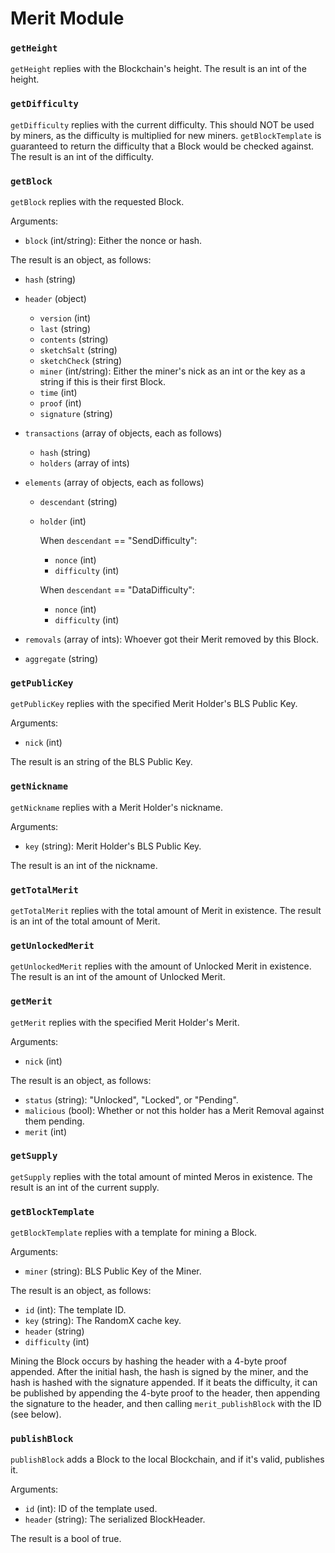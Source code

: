 # Merit Module

### `getHeight`

`getHeight` replies with the Blockchain's height. The result is an int of the height.

### `getDifficulty`

`getDifficulty` replies with the current difficulty. This should NOT be used by miners, as the difficulty is multiplied for new miners. `getBlockTemplate` is guaranteed to return the difficulty that a Block would be checked against. The result is an int of the difficulty.

### `getBlock`

`getBlock` replies with the requested Block.

Arguments:
- `block` (int/string): Either the nonce or hash.

The result is an object, as follows:
- `hash`   (string)
- `header` (object)
  - `version`     (int)
  - `last`        (string)
  - `contents`    (string)
  - `sketchSalt`  (string)
  - `sketchCheck` (string)
  - `miner`       (int/string): Either the miner's nick as an int or the key as a string if this is their first Block.
  - `time`        (int)
  - `proof`       (int)
  - `signature`   (string)

- `transactions` (array of objects, each as follows)
  - `hash`    (string)
  - `holders` (array of ints)

- `elements` (array of objects, each as follows)
  - `descendant` (string)
  - `holder`     (int)

    When `descendant` == "SendDifficulty":
    - `nonce`      (int)
    - `difficulty` (int)

    When `descendant` == "DataDifficulty":
    - `nonce`      (int)
    - `difficulty` (int)

- `removals` (array of ints): Whoever got their Merit removed by this Block.

- `aggregate` (string)

### `getPublicKey`

`getPublicKey` replies with the specified Merit Holder's BLS Public Key.

Arguments:
- `nick` (int)

The result is an string of the BLS Public Key.

### `getNickname`

`getNickname` replies with a Merit Holder's nickname.

Arguments:
- `key` (string): Merit Holder's BLS Public Key.

The result is an int of the nickname.

### `getTotalMerit`

`getTotalMerit` replies with the total amount of Merit in existence. The result is an int of the total amount of Merit.

### `getUnlockedMerit`

`getUnlockedMerit` replies with the amount of Unlocked Merit in existence. The result is an int of the amount of Unlocked Merit.

### `getMerit`

`getMerit` replies with the specified Merit Holder's Merit.

Arguments:
- `nick` (int)

The result is an object, as follows:
- `status`    (string): "Unlocked", "Locked", or "Pending".
- `malicious` (bool):   Whether or not this holder has a Merit Removal against them pending.
- `merit`     (int)

### `getSupply`

`getSupply` replies with the total amount of minted Meros in existence. The result is an int of the current supply.

### `getBlockTemplate`

`getBlockTemplate` replies with a template for mining a Block.

Arguments:
- `miner` (string): BLS Public Key of the Miner.

The result is an object, as follows:
- `id`         (int):    The template ID.
- `key`        (string): The RandomX cache key.
- `header`     (string)
- `difficulty` (int)

Mining the Block occurs by hashing the header with a 4-byte proof appended. After the initial hash, the hash is signed by the miner, and the hash is hashed with the signature appended. If it beats the difficulty, it can be published by appending the 4-byte proof to the header, then appending the signature to the header, and then calling `merit_publishBlock` with the ID (see below).

### `publishBlock`

`publishBlock` adds a Block to the local Blockchain, and if it's valid, publishes it.

Arguments:
- `id`    (int):    ID of the template used.
- `header` (string): The serialized BlockHeader.

The result is a bool of true.
